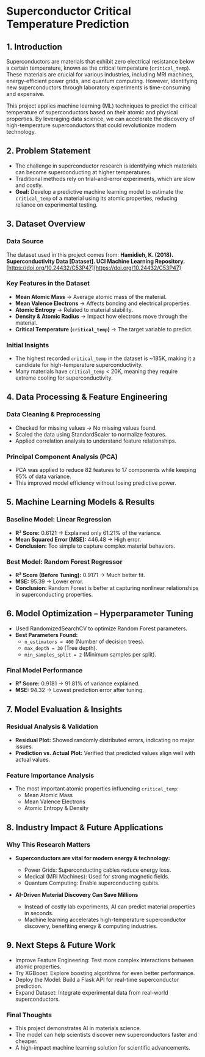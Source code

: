 # Superconductor Critical Temperature Prediction

## 1. Introduction
Superconductors are materials that exhibit zero electrical resistance below a certain temperature, known as the critical temperature (`critical_temp`). These materials are crucial for various industries, including MRI machines, energy-efficient power grids, and quantum computing. However, identifying new superconductors through laboratory experiments is time-consuming and expensive.

This project applies machine learning (ML) techniques to predict the critical temperature of superconductors based on their atomic and physical properties. By leveraging data science, we can accelerate the discovery of high-temperature superconductors that could revolutionize modern technology.

## 2. Problem Statement
- The challenge in superconductor research is identifying which materials can become superconducting at higher temperatures.
- Traditional methods rely on trial-and-error experiments, which are slow and costly.
- **Goal:** Develop a predictive machine learning model to estimate the `critical_temp` of a material using its atomic properties, reducing reliance on experimental testing.

## 3. Dataset Overview
### Data Source
The dataset used in this project comes from:
**Hamidieh, K. (2018). Superconductivity Data [Dataset]. UCI Machine Learning Repository.**  
[https://doi.org/10.24432/C53P47](https://doi.org/10.24432/C53P47)

### Key Features in the Dataset
- **Mean Atomic Mass** → Average atomic mass of the material.
- **Mean Valence Electrons** → Affects bonding and electrical properties.
- **Atomic Entropy** → Related to material stability.
- **Density & Atomic Radius** → Impact how electrons move through the material.
- **Critical Temperature (`critical_temp`)** → The target variable to predict.

### Initial Insights
- The highest recorded `critical_temp` in the dataset is ~185K, making it a candidate for high-temperature superconductivity.
- Many materials have `critical_temp` < 20K, meaning they require extreme cooling for superconductivity.

## 4. Data Processing & Feature Engineering
### Data Cleaning & Preprocessing
- Checked for missing values → No missing values found.
- Scaled the data using StandardScaler to normalize features.
- Applied correlation analysis to understand feature relationships.

### Principal Component Analysis (PCA)
- PCA was applied to reduce 82 features to 17 components while keeping 95% of data variance.
- This improved model efficiency without losing predictive power.

## 5. Machine Learning Models & Results
### Baseline Model: Linear Regression
- **R² Score:** 0.6121 → Explained only 61.21% of the variance.
- **Mean Squared Error (MSE):** 446.48 → High error.
- **Conclusion:** Too simple to capture complex material behaviors.

### Best Model: Random Forest Regressor
- **R² Score (Before Tuning):** 0.9171 → Much better fit.
- **MSE:** 95.39 → Lower error.
- **Conclusion:** Random Forest is better at capturing nonlinear relationships in superconducting properties.

## 6. Model Optimization – Hyperparameter Tuning
- Used RandomizedSearchCV to optimize Random Forest parameters.
- **Best Parameters Found:**
  - `n_estimators = 400` (Number of decision trees).
  - `max_depth = 30` (Tree depth).
  - `min_samples_split = 2` (Minimum samples per split).

### Final Model Performance
- **R² Score:** 0.9181 → 91.81% of variance explained.
- **MSE:** 94.32 → Lowest prediction error after tuning.

## 7. Model Evaluation & Insights
### Residual Analysis & Validation
- **Residual Plot:** Showed randomly distributed errors, indicating no major issues.
- **Prediction vs. Actual Plot:** Verified that predicted values align well with actual values.

### Feature Importance Analysis
- The most important atomic properties influencing `critical_temp`:
  - Mean Atomic Mass
  - Mean Valence Electrons
  - Atomic Entropy & Density

## 8. Industry Impact & Future Applications
### Why This Research Matters
- **Superconductors are vital for modern energy & technology:**
  - Power Grids: Superconducting cables reduce energy loss.
  - Medical (MRI Machines): Used for strong magnetic fields.
  - Quantum Computing: Enable superconducting qubits.

- **AI-Driven Material Discovery Can Save Millions**
  - Instead of costly lab experiments, AI can predict material properties in seconds.
  - Machine learning accelerates high-temperature superconductor discovery, benefiting energy & computing industries.

## 9. Next Steps & Future Work
- Improve Feature Engineering: Test more complex interactions between atomic properties.
- Try XGBoost: Explore boosting algorithms for even better performance.
- Deploy the Model: Build a Flask API for real-time superconductor prediction.
- Expand Dataset: Integrate experimental data from real-world superconductors.

### Final Thoughts
- This project demonstrates AI in materials science.
- The model can help scientists discover new superconductors faster and cheaper.
- A high-impact machine learning solution for scientific advancements.

